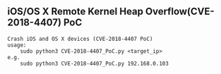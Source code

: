## iOS/OS X Remote Kernel Heap Overflow(CVE-2018-4407) PoC

    Crash iOS and OS X devices (CVE-2018-4407 PoC)  
    usage:  
        sudo python3 CVE-2018-4407_PoC.py <target_ip>  
    e.g.  
        sudo python3 CVE-2018-4407_PoC.py 192.168.0.103  
